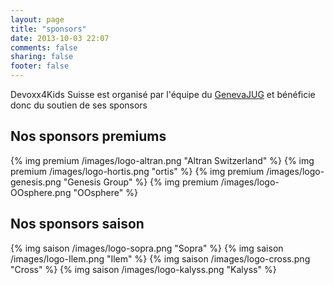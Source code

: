 ```yaml
---
layout: page
title: "sponsors"
date: 2013-10-03 22:07
comments: false
sharing: false
footer: false
---
```


Devoxx4Kids Suisse est organisé par l'équipe du [GenevaJUG](http://genevajug.ch "GenevaJUG") et bénéficie donc du soutien de ses sponsors

## Nos sponsors premiums

{% img premium /images/logo-altran.png "Altran Switzerland" %}
{% img premium /images/logo-hortis.png "ortis" %}
{% img premium /images/logo-genesis.png  "Genesis Group" %}
{% img premium /images/logo-OOsphere.png "OOsphere" %}

## Nos sponsors saison
    
{% img saison /images/logo-sopra.png "Sopra" %}
{% img saison /images/logo-Ilem.png "Ilem" %}
{% img saison /images/logo-cross.png "Cross" %}
{% img saison /images/logo-kalyss.png "Kalyss" %}